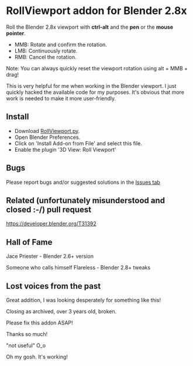 # RollViewport addon for Blender 2.8x
Roll the Blender 2.8x viewport with **ctrl-alt** and the **pen** or the **mouse pointer**.

+ MMB: Rotate and confirm the rotation.
+ LMB: Continuously rotate.
+ RMB: Cancel  the rotation.

Note: You can always quickly reset the viewport rotation using alt + MMB + drag!

This is very helpful for me when working in the Blender viewport. I just quickly hacked the 
available code for my purposes. 
It's obvious that more work is needed to make it more user-friendly.

## Install
* Download [RollViewport.py](https://raw.githubusercontent.com/capnm/b8RollViewport/master/RollViewport.py).
* Open Blender Preferences.
* Click on 'Install Add-on from File' and select this file.
* Enable the plugin '3D View: Roll Viewport'

## Bugs
Please report bugs and/or suggested solutions in the [Issues tab](https://github.com/capnm/b8RollViewport/issues)

## Related (unfortunately misunderstood and closed :-/) pull request 
https://developer.blender.org/T31392

## Hall of Fame

Jace Priester - Blender 2.6+ version

Someone who calls himself Flareless - Blender 2.8+ tweaks

## Lost voices from the past

Great addition, I was looking desperately for something like this!

Closing as archived, over 3 years old, broken.

Please fix this addon ASAP!

Thanks so much!

"not useful" O_o

Oh my gosh. It's working!


